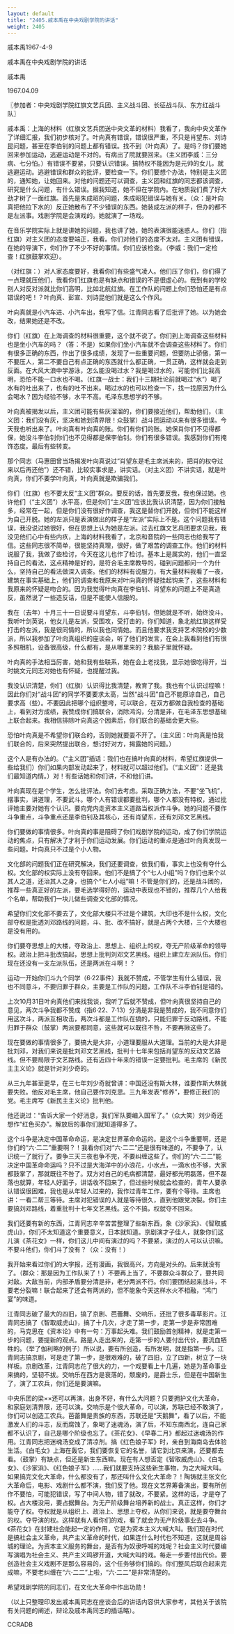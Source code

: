 ```yaml
---
layout: default
title: "2405.戚本禹在中央戏剧学院的讲话"
weight: 2405
---
```


戚本禹1967-4-9

戚本禹在中央戏剧学院的讲话

戚本禹

1967.04.09

〖参加者：中央戏剧学院红旗文艺兵团、主义战斗团、长征战斗队、东方红战斗队〗

戚本禹：上海的材料（红旗文艺兵团送中央文革的材料）我看了，我向中央文革作了详细汇报，我们初步核对了。叶向真有错误，错误很严重，不只是肖望东、刘诗昆问题，甚至在李伯钊的问题上都有错误。找不到（叶向真）了。是吗？你们要她回来参加运动，逃避运动是不对的。有病出了院就要回来。（主义团李威：三分病、七分怕。）有错误不要紧，只要认识错误。搞特权不能因为是元帅的女儿，就逃避运动。逃避错误和群众的批评，要检查一下。你们要想个办法，特别是主义团的，通知她，让她回来。对他的问题还可以调查，主义团和红旗的同志都该调查，研究是什么问题，有什么错误。据我知道，她不但在学院内。在地质我们费了好大劲才树了一面红旗。首先是朱成昭的问题，朱成昭犯错误与她有关。（众：是叶向真把他拉下水的）反正她散布了不少错误的东西。她装成左派的样子，但办的都不是左派事。戏剧学院是会演戏的。她就演了一场戏。

在音乐学院实际上就是讲她的问题，我也讲了她，她的表演很能迷惑人。你们（指红旗）对主义团的态度要端正，我看。你们对他们的态度不太对。主义团有错误，在她的导演下，你们作了不少不好的事情。你们应该检查。（李威：我们一定检查！红旗鼓掌欢迎）。

（对红旗：）对人家态度要好，我看你们有些盛气凌人。他们压了你们，你们得了一点理就压他们，我看你们红旗也是有缺点和错误的不是很虚心的。我到有的学校别人对反对派就比你们高明，比如北航红旗。在工作队的问题上你们恐怕还是有点错误的吧！？叶向真、彭宣、刘诗昆他们就是这么个作风。

叶向真就是小汽车进、小汽车出，我写了信。江青同志看了后批评了她。以为她会改，结果她还是不改。

你们（红旗）在上海调查的材料很重要，这个就不说了。你们到上海调查这些材料也是坐小汽车的吗？（答：不是）如果你们坐小汽车就不会调查这些材料了。你们有很多正确的东西，作出了很多成绩，发现了一些重要问题，但要防止骄傲，第一不要压人，第二不要自己有点正确的东西就什么都正确，一贯正确，这样就会走到反面。在大风大浪中学游泳，怎么能没喝过水？我是喝过水的，可能你们比我高明，恐怕不能一口水也不喝。（红旗一战士：我们十三期社论前就喝过“水”）喝了水有的吐出来了，也有的吐不出来。喝过水的也可以检查一下，找一找原因为什么会喝水？因为经验不够，水平不高。毛泽东思想学的不够。

叶向真被揭发以后，主义团可能有些灰溜溜的，你们要接近他们，帮助他们，（主义团：我们没有灰，坚决和她划清界限！众鼓掌）战斗团运动以来有很多错误。今天我也听出来了。叶向真有叶向真的账。你们有你们的账。她保肖你们不见得都保，她没斗李伯钊你们也不见得都是保李伯钊。你们有很多错误。我感到你们有掩饰态度。最后有些转变。

那个同志（马惠田曾当场揭发叶向真说过“肖望东是毛主席派来的，把肖的权夺过来以后再还他”）还不错，比较实事求是，讲实话。（对主义团）不讲实话，就是叶向真，你们不要学叶向真，叶向真就是欺骗我们。

你们（红旗）也不要太反“主义团”群众。要反的话，首先要反我，我也保过她。也许他们（“主义团”）水平高，但是你们“主义团”应该比我认识清楚，因为你们接触多，经常在一起，但是你们没有很好作调查，我这是替你们开脱，但你们不能这样为自己开脱。她的左派只是表演做出的样子是“左派”实际上不是。这个问题我有错误，我没说过她很好，但在思想上认为她是左派。过去红旗文艺兵团要求见我，我没见他们心中有些内疚，上海的材料我看了，北京和音院的一些同志也给我写了信。这些同志很不简单，很能坚持真理，很好，做了艰苦的调查工作。他们的材料说服了我，我做了些检讨，今天在这儿也作了检讨。基本上是属实的，他们一直坚持自己的看法，这点精神是好的，是符合毛主席教导的，碰到问题都问一个为什么，坚持自己的看法做深入调查。他们的材料有说服力，有大量材料我看了一夜，建筑在事实基础上，他们的调查和我原来对叶向真的怀疑挂起钩来了，这些材料和我原来的怀疑是吻合的。因为我觉得叶向真在李伯钊、肖望东的问题上不是真造反，虽然说了一些造反话，但是不能使人信服的。

我在（去年）十月三十一日说要斗肖望东，斗李伯钊，但她就是不听，始终没斗。我听叶剑英说，他女儿是左派，受围攻，受打击的，你们知道，象北航红旗这样受打击的左派，我是很同情的，所以我也同情她。而且他要求我支持艺术院校的少数派，所以我参加了叶向真组织的座谈会，听了他们的发言，在会上我看到他们有很多照相机，设备很高级，什么都有，是从哪里来的？我脑子里就怀疑。

叶向真的手法相当厉害，她和我有些联系，她在会上老找我，显示她很吃得开，当时姚文元同志对她也有怀疑，也提醒过我。

我没认识清楚，你们（红旗）认识得比我清楚，教育了我。我也有个认识过程嘛！因此你们对“战斗团”的同学不要要求太高，当然“战斗团”自己不能原谅自己，自己要求高（些）。不要因此把哪个组织整垮，可以联合，在双方都做自我检查的基础上，看到对方成绩，我赞成你们搞联合，消除鸿沟，分清是非，在毛泽东思想基础上联合起来。我相信排除叶向真这个因素后，你们联合的基础会更大些。

恐怕叶向真是不希望你们联合的，否则她就要耍不开了。（主义团：叶向真是怕我们联合的，后来突然提出联合，想讨好对方，揭露她的问题。）

这个人是有办法的。（“主义团”插话：我们也在搞叶向真的材料，希望红旗提供一些给我们）你们如果内部发动起来了，材料就可以超过他们。（“主义团”：还是我们最知道内情。）对！有些话她和你们讲，不和他们讲。

叶向真现在是个学生，怎么批评法。你们去考虑。采取正确方法，不要“坐飞机”，摆事实，讲道理，不要武斗。哪个人有错误都要批判，哪个人都没有特权，通过批评她主要对她有个认识。要向党内走资本主义道路当权派作斗争。她的问题不要作斗争重点，斗争重点还是李伯钊及其核心，还有肖望东，还有刘邓文艺黑线。

你们要做的事情很多。叶向真的事是阻碍了你们戏剧学院的运动，成了你们学院运动的焦点，只有解决了才利于你们运动发展。你们运动的重点是通过叶向真发现一些问题。叶向真只不过是个小人物。

文化部的问题我们正在研究解决，我们还要调查，依我们看，事实上也没有夺什么权。文化部的权实际上没有夺回来。他们不是搞了个“七人小组”吗？你们也来个以其人之道，还治其人之身，也搞个“七人小组”嘛！不管是你们的，还是战斗团的，推荐一些真正好的左派，要毛选学得好的，运动中表现也不错的，推荐几个人给我个名单，帮助我们一块儿做些调查文化部的情况。

希望你们文化部不要去了，文化部大楼只不过是个建筑，大印也不是什么权，文化部夺权是批透刘邓路线的问题，斗、批、改不搞好，就是占两个大楼，三个大楼也是没有用的。

你们要夺思想上的大楼，夺政治上、思想上、组织上的权，夺无产阶级革命的领导权。政治上把斗批改搞起，思想上批判刘邓文艺黑线。组织上建立左派队伍。你们现在还没有一支左派队伍，还是两派在斗啊！？

运动一开始你们斗九个同学（6·22事件）我就不赞成，不管学生有什么错误，我也不同意斗，不要归罪于群众，主要是工作队的问题，工作队不斗李伯钊是错的。

上次10月31日叶向真他们来找我谈，我听了后就不赞成，但叶向真很坚持自己的意见，两次斗争我都不赞成（指6·22、7·13）分清是非我是赞成的，我不同意你们用这次斗，两派互相攻击，两次斗都是工作队在搞的，只能归罪于反动路线，不能归罪于群众（鼓掌）两派要都同意，这些就可以既往不咎，不要再揪这些了。

现在要做的事情很多了，要搞大是大非，小道理要服从大道理。当前的大是大非是批刘邓，对我们来说是批刘邓文艺黑线，批判十七年来包括肖望东的反动文艺路线。但不要局限于文艺路线。还有近四十年来的错误一定要批判。毛主席的《新民主主义论》就是针对刘少奇的。

从三九年甚至更早，在三七年刘少奇就曾讲：中国还没有斯大林，谁要作斯大林就要失败。他反对毛主席，他自己要作刘克思。三九年发表“修养”，要修正我们的党。毛主席写《新民主主义论》批判他。

他还说过：“告诉大家一个好消息，我们军队要编入国军了。”（众大笑）刘少奇还想作“红色买办”。解放后的事你们就知道得多了。

这个斗争是决定中国革命命运，是决定世界革命命运的。是这个斗争重要啊，还是你们的“六·二二”重要啊？！我看你们对“六·二二”还是很有味道的，不要争了，认识统一了就行了。要争三天三夜也争不完，不要纠缠这些了。你们的“六·二二”能决定中国革命命运吗？只不过是大海洋中的小浪花，小水点，一滴水也不够，大家都鼓掌了，那就既往不咎了。双方对自己的毛病都清楚，最好都光明磊落，但不磊落也就算，年轻人好面子，讲话收不回来了，但过些时候就会检查的，青年人要承认错误很困难，我也是从年轻人过来的，我作过青年工作，要有个等待。主席也讲：一看二帮三等待。主席对犯错误的人就是等待很久，直到他跟党决裂。你们主要搞刘邓路线，着重批判十七年文艺黑线。这个不搞，权就夺不回来。

我们还要有新的东西，江青同志辛辛苦苦整理了些新东西，象《沙家浜》、《智取威虎山》，你们不太知道这个重要意义，日本就知道。京剧演才子佳人，就象你们这儿演《茶花女》一样，你们这儿中间有演过的吗？不要紧，演过的人可以认识嘛。不要斗他们，你们斗了没有？（众：没有！）

我开始来看过你们的大字报，还有漫画，我很高兴，方向是对头的。后来就没有了。（群众：那是因为工作队来了！）不要再上当了，不要群众斗群众了，要共同对敌。大敌当前，内部矛盾要分清是非，老分两派不行。你们要团结起来战斗，不要老分裂嘛！联合起来了还会有两派的，但不能象今天这样水火不相融，“鸿门宴”的味道。

江青同志破了最大的四旧，搞了京剧、芭蕾舞、交响乐，还批了很多毒草影片。江青同志搞了《智取威虎山》，搞了十几次，才走了第一步，走第一步是非常困难的，马克思在《资本论》中有一句：万事起头难。我们鼓励首创精神，就是走第一步的问题，要提新的观点。路是人走出来的，走第一步的人要付出代价，要流血牺牲的。（举了伽利略的例子）所以说，要有所创造，有所发明，就是指第一步。江青同志搞京剧，可是走了第一步，是很艰难的，破了四旧，立了四新，树立了一块样板。京剧改革，江青同志花了很大的力，一个戏要看上十几遍，她是为革命事业来搞的，坚韧不拔。交响乐在西方是衰落的，颓废的，是爵士乐，但是在中国新生了，演了工农兵，你们还是要演嘛。

中央乐团的梁××还可以再演，出身不好，有什么大问题？只要拥护文化大革命，和家庭划清界限，还可以演。交响乐是个很大革命，可以演，苏联已经不敢演了，你们可以创造工农兵。芭蕾舞是贵族的东西，苏联还是“天鹅舞”，看了以后，不能激发人们的斗志，反而腐蚀了，象喝了迷魂汤，演了后，不知东南西北，连自己家都不认识了，自己是哪个阶级也忘了。《茶花女》、《早春二月》都起过迷魂汤的作用。江青同志把迷魂汤变成了清凉剂。搞《红色娘子军》时，亲自到海南岛去体验生活。《白毛女》上海在轰它，我们要恢复它的名誉，请它到北京来演，还要都去看。（鼓掌）有缺点，但还是新生东西嘛。现在有人想否定《智取威虎山》、《白毛女》、《沙家浜》、《红色娘子军》……我们就要支持这些新生事物，为之大喊大叫。如果搞完文化大革命，什么都没有了，那还叫什么文化大革命？！陶铸就主张文化大革命后，电影、戏剧什么都不演，我们反了他。现在文艺界筹备演出，要有所创作不要怕，可能犯错误，写了中间人物，错了就改，不要紧。这样的话，才是夺了权。占大楼没用，要占据舞台。为无产阶级舞台培养新的战士。真正这样，你们才能夺了权。夺权就是从组织上、政治上、思想上夺权，从你们来说，就是要夺舞台的权。夺导演的权。这样就有人看你们的戏，看了就会为无产阶级事业去斗争。《茶花女》在封建社会能起一定的作用，它是为资本主义大喊大叫。我们现在时代是搞社会主义革命，共产主义革命的时代，如果连什么时代也不知道，这就是周谷城的理论。为资本主义服务的舞台，是否有为奴隶呼喊的戏呢？社会主义时代要编写演唱为社会主义、共产主义鸣锣开道，大喊大叫的戏。每走一步要付出代价。要创造社会主义戏剧不是那么容易的，这个任务够你们搞的。你们整风后联合起来完成嘛，不要老纠缠在“六·二二”上啦，“六·二二”是非常清楚的。

希望戏剧学院的同志们，在文化大革命中作出功勋！

（以上只整理印发出戚本禹同志在座谈会后的讲话内容供大家参考，其他关于该院有关问题的阐述，辩论及戚本禹同志的插话略）。

CCRADB

